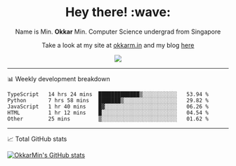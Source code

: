 <h1 align="center"> Hey there! :wave:</h1>

<p align="center">Name is Min. <strong>Okkar</strong> Min. Computer Science undergrad from Singapore</p>

<p align="center">Take a look at my site at <a href="https://okkarm.in" target="_blank">okkarm.in</a> and my blog <a href="https://okkarm.in/blog" target="_blank">here</a></p>

<p align="center">
  <a href="https://okkarm.in/linkedin" target='_blank'>
    <img src="https://img.shields.io/badge/linkedin-%230077B5.svg?&style=for-the-badge&logo=linkedin&logoColor=white" />
  </a>
 </p>

---

📊 Weekly development breakdown

<!--START_SECTION:waka-->
```text
TypeScript   14 hrs 24 mins  █████████████▒░░░░░░░░░░░   53.94 % 
Python       7 hrs 58 mins   ███████▒░░░░░░░░░░░░░░░░░   29.82 % 
JavaScript   1 hr 40 mins    █▓░░░░░░░░░░░░░░░░░░░░░░░   06.26 % 
HTML         1 hr 12 mins    █░░░░░░░░░░░░░░░░░░░░░░░░   04.54 % 
Other        25 mins         ▒░░░░░░░░░░░░░░░░░░░░░░░░   01.62 % 
```
<!--END_SECTION:waka-->

---

📈 Total GitHub stats

<p>
  <a href="https://github.com/OkkarMin"><img src="https://github-readme-stats.vercel.app/api?username=OkkarMin&hide_border=true&show_icons=true&theme=graywhite" alt="OkkarMin's GitHub stats"></a>
</p>
